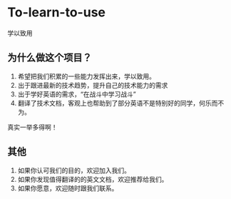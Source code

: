 # To-learn-to-use
学以致用

## 为什么做这个项目？
1. 希望把我们积累的一些能力发挥出来，学以致用。
2. 出于跟进最新的技术趋势，提升自己的技术能力的需求
3. 出于学好英语的需求，“在战斗中学习战斗”
4. 翻译了技术文档，客观上也帮助到了部分英语不是特别好的同学，何乐而不为。

真实一举多得啊！

## 其他
1. 如果你认可我们的目的，欢迎加入我们。
2. 如果你发现值得翻译的的英文文档，欢迎推荐给我们。
3. 如果你愿意，欢迎随时跟我们联系。
